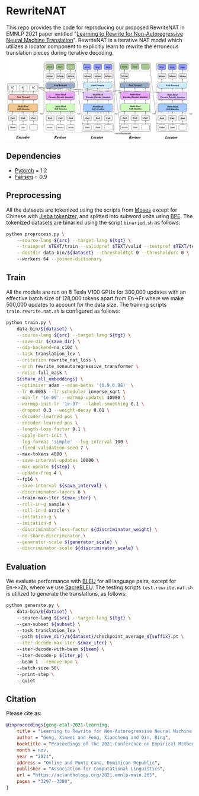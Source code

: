 # RewriteNAT
This repo provides the code for reproducing our proposed RewriteNAT in EMNLP 2021 paper entitled "[Learning to Rewrite for Non-Autoregressive Neural Machine Translation](https://aclanthology.org/2021.emnlp-main.265)". RewriteNAT is a iterative NAT model which utilizes a locator component to explicitly learn to rewrite the erroneous translation pieces during iterative decoding.
<p align="center">
  <img src="architecture.png">
</p>

## Dependencies
* [Pytorch](https://github.com/pytorch/pytorch) = 1.2
* [Fairseq](https://github.com/pytorch/fairseq) = 0.9

## Preprocessing
All the datasets are tokenized using the scripts from [Moses](https://github.com/moses-smt/mosesdecoder) except for Chinese with [Jieba tokenizer](https://github.com/fxsjy/jieba), and splitted into subword units using [BPE](https://github.com/rsennrich/subword-nmt). The tokenized datasets are binaried using the script `binaried.sh` as follows:
```bash
python preprocess.py \
    --source-lang ${src} --target-lang ${tgt} \
    --trainpref $TEXT/train --validpref $TEXT/valid --testpref $TEXT/test \
    --destdir data-bin/${dataset} --thresholdtgt 0 --thresholdsrc 0 \ 
    --workers 64 --joined-dictionary
```

## Train
All the models are run on 8 Tesla V100 GPUs for 300,000 updates with an effective batch size of 128,000 tokens apart from En→Fr where we make 500,000 updates to account for the data size. The training scripts `train.rewrite.nat.sh` is configured as follows:
```bash
python train.py \
    data-bin/${dataset} \
    --source-lang ${src} --target-lang ${tgt} \
    --save-dir ${save_dir} \
    --ddp-backend=no_c10d \
    --task translation_lev \
    --criterion rewrite_nat_loss \
    --arch rewrite_nonautoregressive_transformer \
    --noise full_mask \
    ${share_all_embeddings} \
    --optimizer adam --adam-betas '(0.9,0.98)' \
    --lr 0.0005 --lr-scheduler inverse_sqrt \
    --min-lr '1e-09' --warmup-updates 10000 \
    --warmup-init-lr '1e-07' --label-smoothing 0.1 \
    --dropout 0.3 --weight-decay 0.01 \
    --decoder-learned-pos \
    --encoder-learned-pos \
    --length-loss-factor 0.1 \
    --apply-bert-init \
    --log-format 'simple' --log-interval 100 \
    --fixed-validation-seed 7 \ 
    --max-tokens 4000 \
    --save-interval-updates 10000 \
    --max-update ${step} \
    --update-freq 4 \ 
    --fp16 \
    --save-interval ${save_interval} \
    --discriminator-layers 6 \ 
    --train-max-iter ${max_iter} \
    --roll-in-g sample \
    --roll-in-d oracle \
    --imitation-g \
    --imitation-d \
    --discriminator-loss-factor ${discriminator_weight} \
    --no-share-discriminator \
    --generator-scale ${generator_scale} \
    --discriminator-scale ${discriminator_scale} \
```

## Evaluation
We evaluate performance with [BLEU](https://aclanthology.org/P02-1040) for all language pairs, except for En→>Zh, where we use [SacreBLEU](https://www.aclweb.org/anthology/W18-6319). The testing scripts `test.rewrite.nat.sh` is utilized to generate the translations, as follows:
```bash
python generate.py \                                            
    data-bin/${dataset} \                                          
    --source-lang ${src} --target-lang ${tgt} \                    
    --gen-subset ${subset} \                                       
    --task translation_lev \                                       
    --path ${save_dir}/${dataset}/checkpoint_average_${suffix}.pt \
    --iter-decode-max-iter ${max_iter} \                           
    --iter-decode-with-beam ${beam} \                              
    --iter-decode-p ${iter_p} \                                    
    --beam 1 --remove-bpe \                                        
    --batch-size 50\                                               
    --print-step \                                                 
    --quiet 
```

## Citation
Please cite as:

```bibtex
@inproceedings{geng-etal-2021-learning,
    title = "Learning to Rewrite for Non-Autoregressive Neural Machine Translation",
    author = "Geng, Xinwei and Feng, Xiaocheng and Qin, Bing",
    booktitle = "Proceedings of the 2021 Conference on Empirical Methods in Natural Language Processing",
    month = nov,
    year = "2021",
    address = "Online and Punta Cana, Dominican Republic",
    publisher = "Association for Computational Linguistics",
    url = "https://aclanthology.org/2021.emnlp-main.265",
    pages = "3297--3308",
}
```

